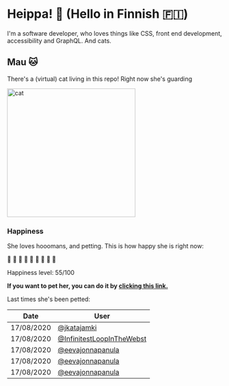 # Heippa! :wave: (Hello in Finnish :finland:)

I'm a software developer, who loves things like CSS, front end development, accessibility and GraphQL. And cats.

<!-- Cat Widget Start -->
## Mau :cat:

There's a (virtual) cat living in this repo! Right now she's guarding

<img src=https://cdn2.thecatapi.com/images/b1a.jpg alt="cat" width=300 />
  
### Happiness
  She loves hooomans, and petting. This is how happy she is right now: 
  
  :sparkling_heart: :sparkling_heart: :sparkling_heart: :sparkling_heart: :sparkling_heart: :black_heart: :black_heart: :black_heart: :black_heart: 
  
  Happiness level: 55/100
   
  **If you want to pet her, you can do it by [clicking this link.](https://github.com/eevajonnapanula/eevajonnapanula/issues/new?title=pet-cat&body=Just+submit+the+issue+-+that%27s+all+you+have+to+do+%3Acat%3A)**
  
  Last times she's been petted: 

Date | User
------- | ---------
 17/08/2020 | [@jkatajamki](https://github.com/jkatajamki)
17/08/2020 | [@InfinitestLoopInTheWebst](https://github.com/InfinitestLoopInTheWebst)
17/08/2020 | [@eevajonnapanula](https://github.com/eevajonnapanula)
17/08/2020 | [@eevajonnapanula](https://github.com/eevajonnapanula)
17/08/2020 | [@eevajonnapanula](https://github.com/eevajonnapanula)
  
  
<!-- Cat Widget End -->
